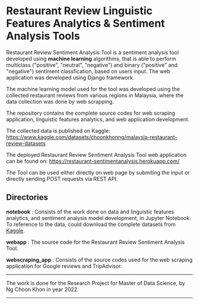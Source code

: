 # Restaurant Review Linguistic Features Analytics & Sentiment Analysis Tools

Restaurant Review Sentiment Analysis Tool is a sentiment analysis tool developed using **machine learning** algorithms, that is able to perform multiclass ("positive", "neutral", "negative") and binary ("positive" and "negative") sentiment classfication, based on users input. The web application was developed using Django framework. 

The machine learning model used for the tool was developed using the collected restaurant reviews from various regions in Malaysia, where the data collection was done by web scrapping.

The repository contains the complete source codes for web scraping application, linguistic features analytics, and web application development. 

The collected data is published on Kaggle:
https://www.kaggle.com/datasets/choonkhonng/malaysia-restaurant-review-datasets

The deployed Restaurant Review Sentiment Analysis Tool web application can be found on:
https://restaurant-sentimentanalysis.herokuapp.com/

The Tool can be used either directly on web page by submiting the input or directly sending POST requests via REST API.

## Directories

**notebook** : Consists of the work done on data and linguistic features analytics, and sentiment analysis model development, in Jupyter Notebook. To reference to the data, could download the complete datasets from [Kaggle](https://www.kaggle.com/datasets/choonkhonng/malaysia-restaurant-review-datasets).

**webapp** : The source code for the Restaurant Review Sentiment Analysis Tool. 

**webscraping_app** : Consists of the source codes used for the web scraping application for Google reviews and TripAdvisor.


---

The work is done for the Research Project for Master of Data Science, by Ng Choon Khon in year 2022. 

---
